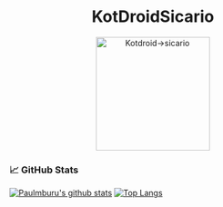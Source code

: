   
  <h1 align="center">KotDroidSicario</h1>
  <p align="center">
  <a><img alt="Kotdroid->sicario" src="https://github.com/Paulmburu/Paulmburu/raw/master/kot_droid_sicario.png" width="200"/></a>
  </p>
  
  ### 📈 GitHub Stats

[![Paulmburu's github stats](https://github-readme-stats.vercel.app/api?username=Paulmburu&show_icons=true&line_height=21&show_icons=true&theme=vue&hide_border=true)](https://github.com/anuraghazra/github-readme-stats)
[![Top Langs](https://github-readme-stats.vercel.app/api/top-langs/?username=Paulmburu&show_icons=true&layout=compact&theme=vue&hide_border=true)](https://github.com/anuraghazra/github-readme-stats)
